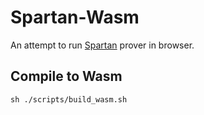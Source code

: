 # Spartan-Wasm

An attempt to run [Spartan](https://github.com/microsoft/Spartan) prover in browser.

## Compile to Wasm

```
sh ./scripts/build_wasm.sh
```
